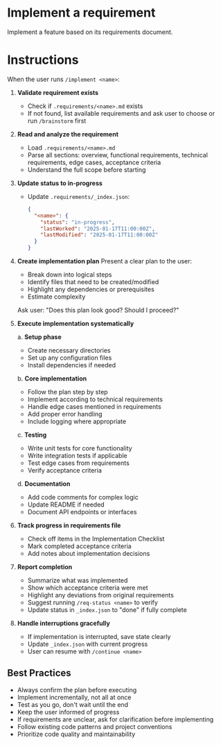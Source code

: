 # Implement a requirement

Implement a feature based on its requirements document.

# Instructions

When the user runs `/implement <name>`:

1. **Validate requirement exists**
   - Check if `.requirements/<name>.md` exists
   - If not found, list available requirements and ask user to choose or run `/brainstorm` first

2. **Read and analyze the requirement**
   - Load `.requirements/<name>.md`
   - Parse all sections: overview, functional requirements, technical requirements, edge cases, acceptance criteria
   - Understand the full scope before starting

3. **Update status to in-progress**
   - Update `.requirements/_index.json`:
     ```json
     {
       "<name>": {
         "status": "in-progress",
         "lastWorked": "2025-01-17T11:00:00Z",
         "lastModified": "2025-01-17T11:00:00Z"
       }
     }
     ```

4. **Create implementation plan**
   Present a clear plan to the user:
   - Break down into logical steps
   - Identify files that need to be created/modified
   - Highlight any dependencies or prerequisites
   - Estimate complexity

   Ask user: "Does this plan look good? Should I proceed?"

5. **Execute implementation systematically**

   a. **Setup phase**
      - Create necessary directories
      - Set up any configuration files
      - Install dependencies if needed

   b. **Core implementation**
      - Follow the plan step by step
      - Implement according to technical requirements
      - Handle edge cases mentioned in requirements
      - Add proper error handling
      - Include logging where appropriate

   c. **Testing**
      - Write unit tests for core functionality
      - Write integration tests if applicable
      - Test edge cases from requirements
      - Verify acceptance criteria

   d. **Documentation**
      - Add code comments for complex logic
      - Update README if needed
      - Document API endpoints or interfaces

6. **Track progress in requirements file**
   - Check off items in the Implementation Checklist
   - Mark completed acceptance criteria
   - Add notes about implementation decisions

7. **Report completion**
   - Summarize what was implemented
   - Show which acceptance criteria were met
   - Highlight any deviations from original requirements
   - Suggest running `/req-status <name>` to verify
   - Update status in `_index.json` to "done" if fully complete

8. **Handle interruptions gracefully**
   - If implementation is interrupted, save state clearly
   - Update `_index.json` with current progress
   - User can resume with `/continue <name>`

## Best Practices

- Always confirm the plan before executing
- Implement incrementally, not all at once
- Test as you go, don't wait until the end
- Keep the user informed of progress
- If requirements are unclear, ask for clarification before implementing
- Follow existing code patterns and project conventions
- Prioritize code quality and maintainability

